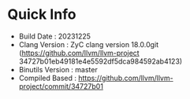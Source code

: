 # Quick Info
* Build Date : 20231225
* Clang Version : ZyC clang version 18.0.0git (https://github.com/llvm/llvm-project 34727b01eb49181e4e5592df5dca984592ab4123)
* Binutils Version : master
* Compiled Based : https://github.com/llvm/llvm-project/commit/34727b01

